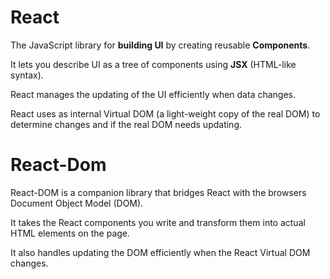 # React

The JavaScript library for **building UI** by creating reusable **Components**.

It lets you describe UI as a tree of components using **JSX** (HTML-like syntax).

React manages the updating of the UI efficiently when data changes.

React uses as internal Virtual DOM (a light-weight copy of the real DOM) to determine changes
and if the real DOM needs updating.

# React-Dom

React-DOM is a companion library that bridges React with the browsers Document Object Model (DOM).

It takes the React components you write and transform them into actual HTML elements on the page.

It also handles updating the DOM efficiently when the React Virtual DOM changes.




